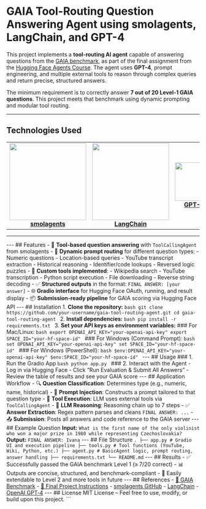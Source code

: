 # GAIA Tool-Routing Question Answering Agent using smolagents, LangChain, and GPT-4

This project implements a **tool-routing AI agent** capable of answering questions from the [GAIA benchmark](https://huggingface.co/learn/agents-course/en/unit4/what-is-gaia), as part of the final assignment from the [Hugging Face Agents Course](https://huggingface.co/learn/agents-course/en/unit4/hands-on). The agent uses **GPT-4**, prompt engineering, and multiple external tools to reason through complex queries and return precise, structured answers.

The minimum requirement is to correctly answer **7 out of 20 Level-1 GAIA questions**. This project meets that benchmark using dynamic prompting and modular tool routing.

---

## Technologies Used

<table>
  <tr>
    <td align="center">
      <img src="https://huggingface.co/datasets/huggingface/documentation-images/resolve/main/smolagents/smolagents.png" width="200"/><br>
      <b><a href="https://github.com/huggingface/smolagents">smolagents</a></b>
    </td>
    <td align="center">
      <img src="https://raw.githubusercontent.com/langchain-ai/.github/main/profile/logo-dark.svg" width="200"/><br>
      <b><a href="https://www.langchain.com/">LangChain</a></b>
    </td>
    <td align="center">
      <img src="https://raw.githubusercontent.com/TypingMind/model-icons/refs/heads/main/icons/gpt-4.webp" width="100"/><br>
      <b><a href="https://openai.com/gpt-4">GPT-4</a></b>
    </td>
  </tr>
</table>


---

--- ## Features - 🧠 **Tool-based question answering** with `ToolCallingAgent` from smolagents - 🧭 **Dynamic prompt routing** for different question types: - Numeric questions - Location-based queries - YouTube transcript extraction - Historical reasoning - Identifier/code lookups - Reversed logic puzzles - 🧰 **Custom tools implemented**: - Wikipedia search - YouTube transcription - Python script execution - File downloading - Reverse string decoding - ✅ **Structured outputs** in the format: `FINAL ANSWER: [your answer]` - 🌐 **Gradio interface** for Hugging Face OAuth, running, and result display - 📦 **Submission-ready pipeline** for GAIA scoring via Hugging Face API --- ## Installation 1. **Clone the repository:** ```bash git clone https://github.com/your-username/gaia-tool-routing-agent.git cd gaia-tool-routing-agent ``` 2. **Install dependencies:** ```bash pip install -r requirements.txt ``` 3. **Set your API keys as environment variables:** ### For Mac/Linux: ```bash export OPENAI_API_KEY="your-openai-api-key" export SPACE_ID="your-hf-space-id" ``` ### For Windows (Command Prompt): ```bash set OPENAI_API_KEY="your-openai-api-key" set SPACE_ID="your-hf-space-id" ``` ### For Windows (PowerShell): ```bash $env:OPENAI_API_KEY="your-openai-api-key" $env:SPACE_ID="your-hf-space-id" ``` --- ## Usage ### 1. Run the Gradio App ```bash python app.py ``` ### 2. Interact with the Agent - Log in via Hugging Face - Click “Run Evaluation & Submit All Answers” - Review the table of results and see your GAIA score --- ## Application Workflow - 🔍 **Question Classification**: Determines type (e.g., numeric, name, historical) - 📄 **Prompt Injection**: Constructs a prompt tailored to that question type - 🔧 **Tool Execution**: LLM uses external tools via `ToolCallingAgent` - 🧠 **LLM Reasoning**: Reasoning chain up to 7 steps - ✅ **Answer Extraction**: Regex pattern parses and cleans `FINAL ANSWER: ...` - 📤 **Submission**: Posts all answers and code reference to the GAIA server --- ## Example Question **Input:** ``` What is the first name of the only violinist who won a major prize in 1980 while representing Czechoslovakia? ``` **Output:** ``` FINAL ANSWER: Ivana ``` --- ## File Structure ``` . ├── app.py # Gradio UI and execution pipeline ├── tools.py # Tool functions (YouTube, Wiki, Python, etc.) ├── agent.py # BasicAgent logic, prompt routing, answer handling ├── requirements.txt └── README.md ``` --- ## Results - ✅ Successfully passed the GAIA benchmark Level 1 (≥ 7/20 correct) - 📊 Outputs are concise, structured, and benchmark-compliant - 🔄 Easily extendable to Level 2 and more tools in future --- ## References - [🤗 GAIA Benchmark](https://huggingface.co/learn/agents-course/en/unit4/what-is-gaia) - [🤗 Final Project Instructions](https://huggingface.co/learn/agents-course/en/unit4/hands-on) - [smolagents GitHub](https://github.com/huggingface/smolagents) - [LangChain](https://www.langchain.com/) - [OpenAI GPT‑4](https://openai.com/gpt-4) --- ## License MIT License – Feel free to use, modify, or build upon this project. ``` </pre>

